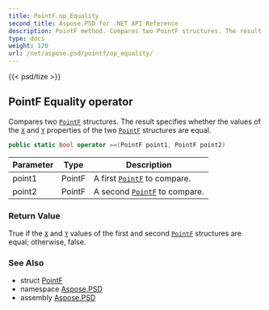```yaml
---
title: PointF.op_Equality
second_title: Aspose.PSD for .NET API Reference
description: PointF method. Compares two PointF structures. The result specifies whether the values of the X and Y properties of the two PointF structures are equal
type: docs
weight: 120
url: /net/aspose.psd/pointf/op_equality/
---
```

{{< psd/tize >}}
## PointF Equality operator

Compares two [`PointF`](../) structures. The result specifies whether the values of the [`X`](../x/) and [`Y`](../y/) properties of the two [`PointF`](../) structures are equal.

```csharp
public static bool operator ==(PointF point1, PointF point2)
```

| Parameter | Type | Description |
| --- | --- | --- |
| point1 | PointF | A first [`PointF`](../) to compare. |
| point2 | PointF | A second [`PointF`](../) to compare. |

### Return Value

True if the [`X`](../x/) and [`Y`](../y/) values of the first and second [`PointF`](../) structures are equal; otherwise, false.

### See Also

* struct [PointF](../)
* namespace [Aspose.PSD](../../pointf/)
* assembly [Aspose.PSD](../../../)


